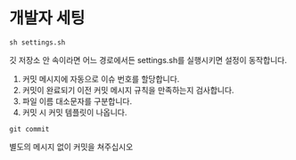 # 개발자 세팅

```
sh settings.sh
```
깃 저장소 안 속이라면 어느 경로에서든 settings.sh를 실행시키면 설정이 동작합니다.

1. 커밋 메시지에 자동으로 이슈 번호를 할당합니다.
2. 커밋이 완료되기 이전 커밋 메시지 규칙을 만족하는지 검사합니다.
3. 파일 이름 대소문자를 구분합니다.
4. 커밋 시 커밋 템플릿이 나옵니다.
```
git commit
```
별도의 메시지 없이 커밋을 쳐주십시오
